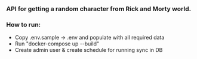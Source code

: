 ### API for getting a random character from Rick and Morty world.

### How to run:
- Copy .env.sample -> .env and populate with all required data
- Run "docker-compose up --build"
- Create admin user & create schedule for running sync in DB

